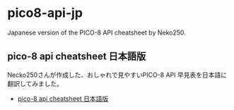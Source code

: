 # pico8-api-jp

Japanese version of the PICO-8 API cheatsheet by Neko250.

## pico-8 api cheatsheet 日本語版

Necko250さんが作成した、おしゃれで見やすいPICO-8 API 早見表を日本語に翻訳してみました。

- [pico-8 api cheatsheet 日本語版](https://kitao.github.io/pico8-api-jp/)
